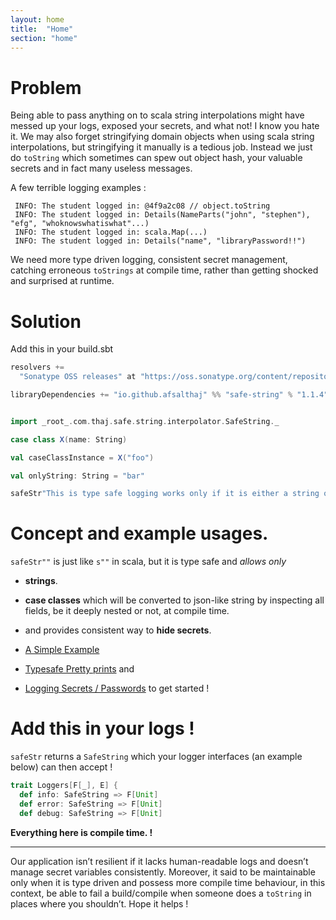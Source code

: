 ```yaml
---
layout: home
title:  "Home"
section: "home"
---
```


# Problem

Being able to pass anything on to scala string interpolations might have messed up  your logs, exposed your secrets, and what not! I know you hate it.
We may also forget stringifying domain objects when using scala string interpolations, but stringifying it manually is a tedious job. Instead we just do `toString` which sometimes can spew out object hash, your valuable secrets and in fact many useless messages.

A few terrible logging examples :

  ``` 
   INFO: The student logged in: @4f9a2c08 // object.toString
   INFO: The student logged in: Details(NameParts("john", "stephen"), "efg", "whoknowswhatiswhat"...) 
   INFO: The student logged in: scala.Map(...)
   INFO: The student logged in: Details("name", "libraryPassword!!")
  ```
  
We need more type driven logging, consistent secret management, catching erroneous `toStrings` at compile time, rather than getting shocked and surprised at runtime.  
 
# Solution

Add this in your build.sbt

```scala
resolvers +=
  "Sonatype OSS releases" at "https://oss.sonatype.org/content/repositories/releases"

libraryDependencies += "io.github.afsalthaj" %% "safe-string" % "1.1.4"

```

```scala

import _root_.com.thaj.safe.string.interpolator.SafeString._

case class X(name: String)

val caseClassInstance = X("foo")

val onlyString: String = "bar"

safeStr"This is type safe logging works only if it is either a string or a case class instance $x or $y"

```

# Concept and example usages.

`safeStr""` is just like `s""` in scala, but it is type safe and _allows only_ 

* **strings**.
* **case classes** which will be converted to json-like string by inspecting all fields, be it deeply nested or not, at compile time.
* and provides consistent way to **hide secrets**.

* [A Simple Example](https://afsalthaj.github.io/safe-string-interpolation/examples.html)
* [Typesafe Pretty prints](https://afsalthaj.github.io/safe-string-interpolation/pretty_print.html) and 
* [Logging Secrets / Passwords](https://afsalthaj.github.io/safe-string-interpolation/secrets.html) to get started !


# Add this in your logs !

`safeStr` returns a `SafeString` which your logger interfaces (an example below) can then accept !


```scala
trait Loggers[F[_], E] {
  def info: SafeString => F[Unit]
  def error: SafeString => F[Unit]
  def debug: SafeString => F[Unit]

```

**Everything here is compile time. !** 


----------------------------------------

Our application isn’t resilient if it lacks human-readable logs and doesn’t manage secret variables consistently. Moreover, it said to be maintainable only when it is type driven and possess more compile time behaviour, in this context, be able to fail a build/compile when someone does a `toString` in places where you shouldn’t. Hope it helps !